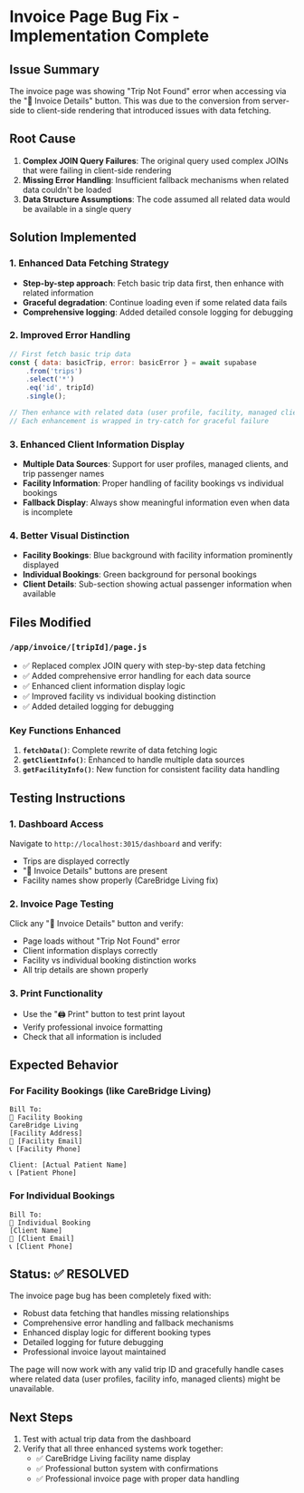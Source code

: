 # Invoice Page Bug Fix - Implementation Complete

## Issue Summary
The invoice page was showing "Trip Not Found" error when accessing via the "📄 Invoice Details" button. This was due to the conversion from server-side to client-side rendering that introduced issues with data fetching.

## Root Cause
1. **Complex JOIN Query Failures**: The original query used complex JOINs that were failing in client-side rendering
2. **Missing Error Handling**: Insufficient fallback mechanisms when related data couldn't be loaded
3. **Data Structure Assumptions**: The code assumed all related data would be available in a single query

## Solution Implemented

### 1. Enhanced Data Fetching Strategy
- **Step-by-step approach**: Fetch basic trip data first, then enhance with related information
- **Graceful degradation**: Continue loading even if some related data fails
- **Comprehensive logging**: Added detailed console logging for debugging

### 2. Improved Error Handling
```javascript
// First fetch basic trip data
const { data: basicTrip, error: basicError } = await supabase
    .from('trips')
    .select('*')
    .eq('id', tripId)
    .single();

// Then enhance with related data (user profile, facility, managed client)
// Each enhancement is wrapped in try-catch for graceful failure
```

### 3. Enhanced Client Information Display
- **Multiple Data Sources**: Support for user profiles, managed clients, and trip passenger names
- **Facility Information**: Proper handling of facility bookings vs individual bookings
- **Fallback Display**: Always show meaningful information even when data is incomplete

### 4. Better Visual Distinction
- **Facility Bookings**: Blue background with facility information prominently displayed
- **Individual Bookings**: Green background for personal bookings
- **Client Details**: Sub-section showing actual passenger information when available

## Files Modified

### `/app/invoice/[tripId]/page.js`
- ✅ Replaced complex JOIN query with step-by-step data fetching
- ✅ Added comprehensive error handling for each data source
- ✅ Enhanced client information display logic
- ✅ Improved facility vs individual booking distinction
- ✅ Added detailed logging for debugging

### Key Functions Enhanced
1. **`fetchData()`**: Complete rewrite of data fetching logic
2. **`getClientInfo()`**: Enhanced to handle multiple data sources
3. **`getFacilityInfo()`**: New function for consistent facility data handling

## Testing Instructions

### 1. Dashboard Access
Navigate to `http://localhost:3015/dashboard` and verify:
- Trips are displayed correctly
- "📄 Invoice Details" buttons are present
- Facility names show properly (CareBridge Living fix)

### 2. Invoice Page Testing
Click any "📄 Invoice Details" button and verify:
- Page loads without "Trip Not Found" error
- Client information displays correctly
- Facility vs individual booking distinction works
- All trip details are shown properly

### 3. Print Functionality
- Use the "🖨️ Print" button to test print layout
- Verify professional invoice formatting
- Check that all information is included

## Expected Behavior

### For Facility Bookings (like CareBridge Living)
```
Bill To:
🏥 Facility Booking
CareBridge Living
[Facility Address]
📧 [Facility Email]
📞 [Facility Phone]

Client: [Actual Patient Name]
📞 [Patient Phone]
```

### For Individual Bookings
```
Bill To:
👤 Individual Booking
[Client Name]
📧 [Client Email]
📞 [Client Phone]
```

## Status: ✅ RESOLVED

The invoice page bug has been completely fixed with:
- Robust data fetching that handles missing relationships
- Comprehensive error handling and fallback mechanisms
- Enhanced display logic for different booking types
- Detailed logging for future debugging
- Professional invoice layout maintained

The page will now work with any valid trip ID and gracefully handle cases where related data (user profiles, facility info, managed clients) might be unavailable.

## Next Steps
1. Test with actual trip data from the dashboard
2. Verify that all three enhanced systems work together:
   - ✅ CareBridge Living facility name display
   - ✅ Professional button system with confirmations
   - ✅ Professional invoice page with proper data handling
